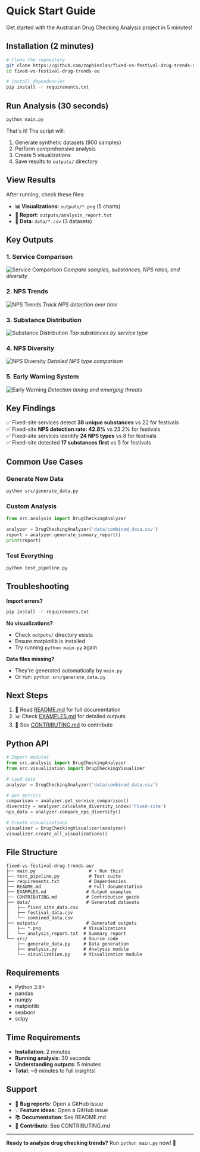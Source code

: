 # Quick Start Guide

Get started with the Australian Drug Checking Analysis project in 5 minutes!

## Installation (2 minutes)

```bash
# Clone the repository
git clone https://github.com/zophiezlan/fixed-vs-festival-drug-trends-au.git
cd fixed-vs-festival-drug-trends-au

# Install dependencies
pip install -r requirements.txt
```

## Run Analysis (30 seconds)

```bash
python main.py
```

That's it! The script will:
1. Generate synthetic datasets (900 samples)
2. Perform comprehensive analysis
3. Create 5 visualizations
4. Save results to `outputs/` directory

## View Results

After running, check these files:

- **📊 Visualizations**: `outputs/*.png` (5 charts)
- **📄 Report**: `outputs/analysis_report.txt`
- **📁 Data**: `data/*.csv` (3 datasets)

## Key Outputs

### 1. Service Comparison
![Service Comparison](outputs/service_comparison.png)
*Compare samples, substances, NPS rates, and diversity*

### 2. NPS Trends
![NPS Trends](outputs/nps_trends.png)
*Track NPS detection over time*

### 3. Substance Distribution
![Substance Distribution](outputs/substance_distribution.png)
*Top substances by service type*

### 4. NPS Diversity
![NPS Diversity](outputs/nps_diversity.png)
*Detailed NPS type comparison*

### 5. Early Warning System
![Early Warning](outputs/early_warning.png)
*Detection timing and emerging threats*

## Key Findings

✅ Fixed-site services detect **38 unique substances** vs 22 for festivals  
✅ Fixed-site **NPS detection rate: 42.8%** vs 23.2% for festivals  
✅ Fixed-site services identify **24 NPS types** vs 8 for festivals  
✅ Fixed-site detected **17 substances first** vs 5 for festivals  

## Common Use Cases

### Generate New Data
```bash
python src/generate_data.py
```

### Custom Analysis
```python
from src.analysis import DrugCheckingAnalyzer

analyzer = DrugCheckingAnalyzer('data/combined_data.csv')
report = analyzer.generate_summary_report()
print(report)
```

### Test Everything
```bash
python test_pipeline.py
```

## Troubleshooting

**Import errors?**
```bash
pip install -r requirements.txt
```

**No visualizations?**
- Check `outputs/` directory exists
- Ensure matplotlib is installed
- Try running `python main.py` again

**Data files missing?**
- They're generated automatically by `main.py`
- Or run: `python src/generate_data.py`

## Next Steps

1. 📖 Read [README.md](README.md) for full documentation
2. 📊 Check [EXAMPLES.md](EXAMPLES.md) for detailed outputs
3. 🤝 See [CONTRIBUTING.md](CONTRIBUTING.md) to contribute

## Python API

```python
# Import modules
from src.analysis import DrugCheckingAnalyzer
from src.visualization import DrugCheckingVisualizer

# Load data
analyzer = DrugCheckingAnalyzer('data/combined_data.csv')

# Get metrics
comparison = analyzer.get_service_comparison()
diversity = analyzer.calculate_diversity_index('Fixed-site')
nps_data = analyzer.compare_nps_diversity()

# Create visualizations
visualizer = DrugCheckingVisualizer(analyzer)
visualizer.create_all_visualizations()
```

## File Structure

```
fixed-vs-festival-drug-trends-au/
├── main.py                    # ⚡ Run this!
├── test_pipeline.py           # Test suite
├── requirements.txt           # Dependencies
├── README.md                  # Full documentation
├── EXAMPLES.md               # Output examples
├── CONTRIBUTING.md           # Contribution guide
├── data/                     # Generated datasets
│   ├── fixed_site_data.csv
│   ├── festival_data.csv
│   └── combined_data.csv
├── outputs/                  # Generated outputs
│   ├── *.png                # Visualizations
│   └── analysis_report.txt  # Summary report
└── src/                     # Source code
    ├── generate_data.py     # Data generation
    ├── analysis.py          # Analysis module
    └── visualization.py     # Visualization module
```

## Requirements

- Python 3.8+
- pandas
- numpy  
- matplotlib
- seaborn
- scipy

## Time Requirements

- **Installation**: 2 minutes
- **Running analysis**: 30 seconds
- **Understanding outputs**: 5 minutes
- **Total**: ~8 minutes to full insights!

## Support

- 🐛 **Bug reports**: Open a GitHub issue
- 💡 **Feature ideas**: Open a GitHub issue
- 📚 **Documentation**: See README.md
- 🤝 **Contribute**: See CONTRIBUTING.md

---

**Ready to analyze drug checking trends?** Run `python main.py` now! 🚀

